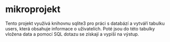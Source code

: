 # mikroprojekt

Tento projekt využívá knihovnu sqlite3 pro práci s databází a vytváří tabulku users, která obsahuje informace o uživatelích. Poté jsou do této tabulky vložena data a pomocí SQL dotazu se získají a vypíší na výstup.
